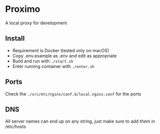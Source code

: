 
# Proximo

A local proxy for development

## Install

- Requirement is Docker (tested only on macOS)
- Copy .env.example as .env and edit as appropriate
- Build and run with `./start.sh`
- Enter running container with `./enter.sh`

## Ports

Check the `./src/etc/nginx/conf.d/local.nginx.conf` for the ports


## DNS

All server names can end up on any string,
just make sure to add them in /etc/hosts
